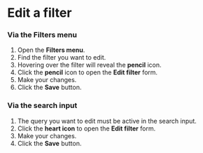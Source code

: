 # Edit a filter

### Via the Filters menu
1. Open the **Filters menu**.
2. Find the filter you want to edit.
3. Hovering over the filter will reveal the **pencil** icon.
4. Click the **pencil** icon to open the **Edit filter** form.
5. Make your changes.
6. Click the **Save** button.


### Via the search input
1. The query you want to edit must be active in the search input.
2. Click the **heart icon** to open the **Edit filter** form.
3. Make your changes.
4. Click the **Save** button.
